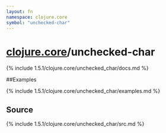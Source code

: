 ```yaml
---
layout: fn
namespace: clojure.core
symbol: "unchecked-char"
---
```


# [clojure.core](../)/unchecked-char

{% include 1.5.1/clojure.core/unchecked_char/docs.md %}

##Examples

{% include 1.5.1/clojure.core/unchecked_char/examples.md %}
## Source
{% include 1.5.1/clojure.core/unchecked_char/src.md %}

